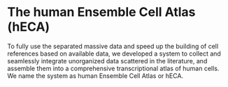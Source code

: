 # The human Ensemble Cell Atlas (hECA)
To fully use the separated massive data and speed up the building of cell references based on available data, we developed a system to collect and seamlessly integrate unorganized data scattered in the literature, and assemble them into a comprehensive transcriptional atlas of human cells. We name the system as human Ensemble Cell Atlas or hECA.
